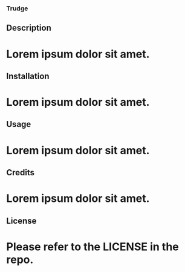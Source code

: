 ### Trudge

## Description
# Lorem ipsum dolor sit amet.

## Installation
# Lorem ipsum dolor sit amet.

## Usage
# Lorem ipsum dolor sit amet.

## Credits
# Lorem ipsum dolor sit amet.

## License
# Please refer to the LICENSE in the repo.